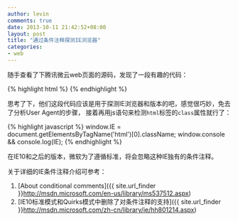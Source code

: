 ```yaml
---
author: levin
comments: true
date: 2013-10-11 21:42:52+08:00
layout: post
title: "通过条件注释探测IE浏览器"
categories:
- web
---
```



随手查看了下腾讯微云web页面的源码，发现了一段有趣的代码<!-- more -->：

{% highlight html %}
    <!DOCTYPE html>
    <!--[if lt IE 7 ]> <html class="ie6"> <![endif]-->
    <!--[if IE 7 ]> <html class="ie7"> <![endif]-->
    <!--[if IE 8 ]> <html class="ie8"> <![endif]-->
    <!--[if IE 9 ]> <html class="ie9"> <![endif]-->
    <!--[if (gt IE 9)|!(IE)]>--> <html> <!--<![endif]-->
    </html>
{% endhighlight %}

思考了下，他们这段代码应该是用于探测IE浏览器和版本的吧，感觉很巧妙，免去了分析User Agent的步骤，
接着再用js语句来检测`html`标签的`class`属性就行了：

{% highlight javascript %}
    window.IE = document.getElementsByTagName('html')[0].className;
    window.console && console.log(IE);
{% endhighlight %}

在IE10和之后的版本，微软为了遵循标准，将会忽略这种IE独有的条件注释。

关于详细的IE条件注释介绍可参考：

1. [About conditional comments]({{ site.url_finder }}http://msdn.microsoft.com/en-us/library/ms537512.aspx)
2. [IE10标准模式和Quirks模式中删除了对条件注释的支持]({{ site.url_finder }}http://msdn.microsoft.com/zh-cn/library/ie/hh801214.aspx)

